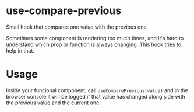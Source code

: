 # use-compare-previous
Small hook that compares one value with the previous one


Sometimes some component is rendering too much times, and it's hard to understand which prop or function is always changing.
This hook tries to help in that.

# Usage

Inside your funcional component, call `useComparePrevious(value)` and in the browser console it will be logged if that value has changed along side with the previous value and the current one.
